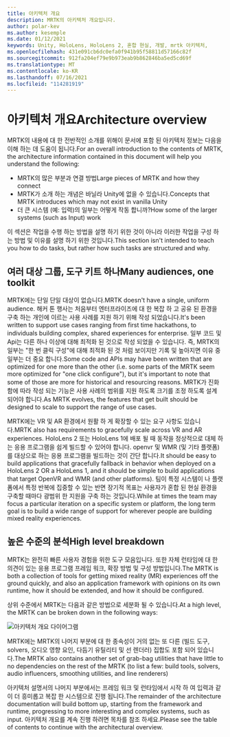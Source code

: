 ```yaml
---
title: 아키텍처 개요
description: MRTK의 아키텍처 개요입니다.
author: polar-kev
ms.author: kesemple
ms.date: 01/12/2021
keywords: Unity, HoloLens, HoloLens 2, 혼합 현실, 개발, mrtk 아키텍처,
ms.openlocfilehash: 431e091cb6dc0efa0f941b95f58811d57166c82f
ms.sourcegitcommit: 912fa204ef79e9b973eab9b862846ba5ed5cd69f
ms.translationtype: MT
ms.contentlocale: ko-KR
ms.lasthandoff: 07/16/2021
ms.locfileid: "114281919"
---
```

# <a name="architecture-overview"></a><span data-ttu-id="e2c47-104">아키텍처 개요</span><span class="sxs-lookup"><span data-stu-id="e2c47-104">Architecture overview</span></span>

<span data-ttu-id="e2c47-105">MRTK의 내용에 대 한 전반적인 소개를 위해이 문서에 포함 된 아키텍처 정보는 다음을 이해 하는 데 도움이 됩니다.</span><span class="sxs-lookup"><span data-stu-id="e2c47-105">For an overall introduction to the contents of MRTK, the architecture information contained in this document will help you understand the following:</span></span>

- <span data-ttu-id="e2c47-106">MRTK의 많은 부분과 연결 방법</span><span class="sxs-lookup"><span data-stu-id="e2c47-106">Large pieces of MRTK and how they connect</span></span>
- <span data-ttu-id="e2c47-107">MRTK가 소개 하는 개념은 바닐라 Unity에 없을 수 있습니다.</span><span class="sxs-lookup"><span data-stu-id="e2c47-107">Concepts that MRTK introduces which may not exist in vanilla Unity</span></span>
- <span data-ttu-id="e2c47-108">더 큰 시스템 (예: 입력)의 일부는 어떻게 작동 합니까?</span><span class="sxs-lookup"><span data-stu-id="e2c47-108">How some of the larger systems (such as Input) work</span></span>

<span data-ttu-id="e2c47-109">이 섹션은 작업을 수행 하는 방법을 설명 하기 위한 것이 아니라 이러한 작업을 구성 하는 방법 및 이유를 설명 하기 위한 것입니다.</span><span class="sxs-lookup"><span data-stu-id="e2c47-109">This section isn't intended to teach you how to do tasks, but rather how such tasks are structured and why.</span></span>

## <a name="many-audiences-one-toolkit"></a><span data-ttu-id="e2c47-110">여러 대상 그룹, 도구 키트 하나</span><span class="sxs-lookup"><span data-stu-id="e2c47-110">Many audiences, one toolkit</span></span>

<span data-ttu-id="e2c47-111">MRTK에는 단일 단일 대상이 없습니다.</span><span class="sxs-lookup"><span data-stu-id="e2c47-111">MRTK doesn't have a single, uniform audience.</span></span> <span data-ttu-id="e2c47-112">해커 톤 행사는 처음부터 엔터프라이즈에 대 한 복잡 하 고 공유 된 환경을 구축 하는 개인에 이르는 사용 사례를 지원 하기 위해 작성 되었습니다.</span><span class="sxs-lookup"><span data-stu-id="e2c47-112">It's been written to support use cases ranging from first time hackathons, to individuals building complex, shared experiences for enterprise.</span></span> <span data-ttu-id="e2c47-113">일부 코드 및 Api는 다른 하나 이상에 대해 최적화 된 것으로 작성 되었을 수 있습니다. 즉, MRTK의 일부는 "한 번 클릭 구성"에 대해 최적화 된 것 처럼 보이지만 기록 및 높아지면 이유 중 일부는 더 중요 합니다.</span><span class="sxs-lookup"><span data-stu-id="e2c47-113">Some code and APIs may have been written that are optimized for one more than the other (i.e. some parts of the MRTK seem more optimized for "one click configure"), but it's important to note that some of those are more for historical and resourcing reasons.</span></span> <span data-ttu-id="e2c47-114">MRTK가 진화 함에 따라 작성 되는 기능은 사용 사례의 범위를 지원 하도록 크기를 조정 하도록 설계 되어야 합니다.</span><span class="sxs-lookup"><span data-stu-id="e2c47-114">As MRTK evolves, the features that get built should be designed to scale to support the range of use cases.</span></span>

<span data-ttu-id="e2c47-115">MRTK에는 VR 및 AR 환경에서 원활 하 게 확장할 수 있는 요구 사항도 있습니다.</span><span class="sxs-lookup"><span data-stu-id="e2c47-115">MRTK also has requirements to gracefully scale across VR and AR experiences.</span></span> <span data-ttu-id="e2c47-116">HoloLens 2 또는 HoloLens 1에 배포 될 때 동작을 정상적으로 대체 하는 응용 프로그램을 쉽게 빌드할 수 있어야 합니다. openvr 및 WMR (및 기타 플랫폼)를 대상으로 하는 응용 프로그램을 빌드하는 것이 간단 합니다.</span><span class="sxs-lookup"><span data-stu-id="e2c47-116">It should be easy to build applications that gracefully fallback in behavior when deployed on a HoloLens 2 OR a HoloLens 1, and it should be simple to build applications that target OpenVR and WMR (and other platforms).</span></span> <span data-ttu-id="e2c47-117">팀이 특정 시스템이 나 플랫폼에서 특정 반복에 집중할 수 있는 반면 장기적 목표는 사용자가 혼합 된 현실 환경을 구축할 때마다 광범위 한 지원을 구축 하는 것입니다.</span><span class="sxs-lookup"><span data-stu-id="e2c47-117">While at times the team may focus a particular iteration on a specific system or platform, the long term goal is to build a wide range of support for wherever people are building mixed reality experiences.</span></span>

## <a name="high-level-breakdown"></a><span data-ttu-id="e2c47-118">높은 수준의 분석</span><span class="sxs-lookup"><span data-stu-id="e2c47-118">High level breakdown</span></span>

<span data-ttu-id="e2c47-119">MRTK는 완전히 빠른 사용자 경험을 위한 도구 모음입니다. 또한 자체 런타임에 대 한 의견이 있는 응용 프로그램 프레임 워크, 확장 방법 및 구성 방법입니다.</span><span class="sxs-lookup"><span data-stu-id="e2c47-119">The MRTK is both a collection of tools for getting mixed reality (MR) experiences off the ground quickly, and also an application framework with opinions on its own runtime, how it should be extended, and how it should be configured.</span></span>

<span data-ttu-id="e2c47-120">상위 수준에서 MRTK는 다음과 같은 방법으로 세분화 될 수 있습니다.</span><span class="sxs-lookup"><span data-stu-id="e2c47-120">At a high level, the MRTK can be broken down in the following ways:</span></span>

![아키텍처 개요 다이어그램](../features/images/architecture/MRTK_Architecture.png)

<span data-ttu-id="e2c47-122">MRTK에는 MRTK의 나머지 부분에 대 한 종속성이 거의 없는 또 다른 (빌드 도구, solvers, 오디오 영향 요인, 다듬기 유틸리티 및 선 렌더러) 집합도 포함 되어 있습니다.</span><span class="sxs-lookup"><span data-stu-id="e2c47-122">The MRTK also contains another set of grab-bag utilities that have little to no dependencies on the rest of the MRTK (to list a few: build tools, solvers, audio influencers, smoothing utilities, and line renderers)</span></span>

<span data-ttu-id="e2c47-123">아키텍처 설명서의 나머지 부분에서는 프레임 워크 및 런타임에서 시작 하 여 입력과 같이 더 흥미롭고 복잡 한 시스템으로 진행 됩니다.</span><span class="sxs-lookup"><span data-stu-id="e2c47-123">The remainder of the architecture documentation will build bottom up, starting from the framework and runtime, progressing to more interesting and complex systems, such as input.</span></span> <span data-ttu-id="e2c47-124">아키텍처 개요를 계속 진행 하려면 목차를 참조 하세요.</span><span class="sxs-lookup"><span data-stu-id="e2c47-124">Please see the table of contents to continue with the architectural overview.</span></span>
